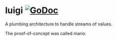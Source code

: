 # luigi [![GoDoc](https://godoc.org/go.cryptoscope.co/luigi?status.svg)](https://godoc.org/go.cryptoscope.co/luigi)

A plumbing architecture to handle streams of values.

The proof-of-concept was called mario.
